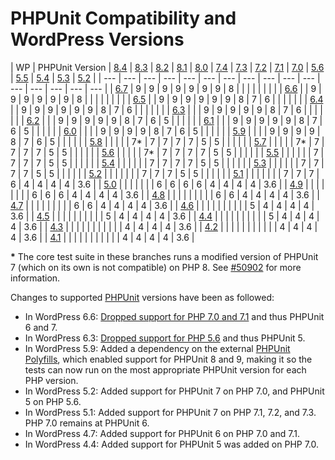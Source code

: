 # PHPUnit Compatibility and WordPress Versions

| WP | PHPUnit Version | [8.4](https://www.php.net/releases/8.4/en.php) | [8.3](https://www.php.net/archive/2023.php#2023-11-23-2) | [8.2](https://www.php.net/archive/2022.php#2022-12-08-1) | [8.1](https://www.php.net/archive/2021.php#2021-11-25-1) | [8.0](https://www.php.net/archive/2020.php#2020-11-26-3) | [7.4](https://www.php.net/archive/2019.php#2019-11-28-1) | [7.3](https://www.php.net/archive/2018.php#id2018-12-06-1) | [7.2](https://www.php.net/archive/2017.php#id2017-11-30-1) | [7.1](https://www.php.net/archive/2016.php#id2016-12-01-3) | [7.0](https://www.php.net/archive/2015.php#id2015-12-03-1) | [5.6](https://www.php.net/archive/2014.php#id2014-08-28-1) | [5.5](https://www.php.net/archive/2013.php#id2013-06-20-1) | [5.4](https://www.php.net/archive/2012.php#id2012-03-01-1) | [5.3](https://www.php.net/archive/2009.php#id2009-06-30-1) | [5.2](https://www.php.net/archive/2006.php) |
| --- | --- | --- | --- | --- | --- | --- | --- | --- | --- | --- | --- | --- | --- | --- | --- |
| [6.7](https://wordpress.org/news/2024/11/rollins/) | 9 | 9 | 9 | 9 | 9 | 9 | 9 | 8 |  |  |  |  |  |  |  |
| [6.6](https://wordpress.org/news/2024/07/dorsey/) |  | 9 | 9 | 9 | 9 | 9 | 9 | 8 |  |  |  |  |  |  |  |
| [6.5](https://wordpress.org/news/2024/04/wordpress-6-5-regina/) |  | 9 | 9 | 9 | 9 | 9 | 9 | 8 | 7 | 6 |  |  |  |  |  |
| [6.4](https://wordpress.org/news/2023/11/shirley/) |  | 9 | 9 | 9 | 9 | 9 | 9 | 8 | 7 | 6 |  |  |  |  |  |
| [6.3](https://wordpress.org/news/2023/08/lionel/) |  |  | 9 | 9 | 9 | 9 | 9 | 8 | 7 | 6 |  |  |  |  |  |
| [6.2](https://wordpress.org/news/2023/03/dolphy/) |  |  | 9 | 9 | 9 | 9 | 9 | 8 | 7 | 6 | 5 |  |  |  |  |
| [6.1](https://wordpress.org/news/2022/11/misha/) |  |  | 9 | 9 | 9 | 9 | 9 | 8 | 7 | 6 | 5 |  |  |  |  |
| [6.0](https://wordpress.org/news/2022/05/arturo/) |  |  |  | 9 | 9 | 9 | 9 | 8 | 7 | 6 | 5 |  |  |  |  |
| [5.9](https://wordpress.org/news/2022/01/josephine/) |  |  |  | 9 | 9 | 9 | 9 | 8 | 7 | 6 | 5 |  |  |  |  |
| [5.8](https://wordpress.org/news/2021/07/tatum/) |  |  |  |  | 7\* | 7 | 7 | 7 | 7 | 5 | 5 |  |  |  |  |
| [5.7](https://wordpress.org/news/2021/03/esperanza/) |  |  |  |  | 7\* | 7 | 7 | 7 | 7 | 5 | 5 |  |  |  |  |
| [5.6](https://wordpress.org/news/2020/12/simone/) |  |  |  |  | 7\* | 7 | 7 | 7 | 7 | 5 | 5 |  |  |  |  |
| [5.5](https://wordpress.org/news/2020/08/wordpress-5-5-eckstine/) |  |  |  |  |  | 7 | 7 | 7 | 7 | 5 | 5 |  |  |  |  |
| [5.4](https://wordpress.org/news/2020/03/adderley/) |  |  |  |  |  | 7 | 7 | 7 | 7 | 5 | 5 |  |  |  |  |
| [5.3](https://wordpress.org/news/2019/11/kirk/) |  |  |  |  |  | 7 | 7 | 7 | 7 | 5 | 5 |  |  |  |  |
| [5.2](https://wordpress.org/news/2019/05/jaco/) |  |  |  |  |  |  | 7 | 7 | 7 | 5 | 5 |  |  |  |  |
| [5.1](https://wordpress.org/news/2019/02/betty/) |  |  |  |  |  |  | 7 | 7 | 7 | 6 | 4 | 4 | 4 | 4 | 3.6 |
| [5.0](https://wordpress.org/news/2018/12/bebo/) |  |  |  |  |  |  | 6 | 6 | 6 | 6 | 4 | 4 | 4 | 4 | 3.6 |
| [4.9](https://wordpress.org/news/2017/11/tipton/) |  |  |  |  |  |  |  | 6 | 6 | 6 | 4 | 4 | 4 | 4 | 3.6 |
| [4.8](https://wordpress.org/news/2017/06/evans/) |  |  |  |  |  |  |  |  | 6 | 6 | 4 | 4 | 4 | 4 | 3.6 |
| [4.7](https://wordpress.org/news/2016/12/vaughan/) |  |  |  |  |  |  |  |  | 6 | 6 | 4 | 4 | 4 | 4 | 3.6 |
| [4.6](https://wordpress.org/news/2016/08/pepper/) |  |  |  |  |  |  |  |  |  | 5 | 4 | 4 | 4 | 4 | 3.6 |
| [4.5](https://wordpress.org/news/2016/04/coleman/) |  |  |  |  |  |  |  |  |  | 5 | 4 | 4 | 4 | 4 | 3.6 |
| [4.4](https://wordpress.org/news/2015/12/clifford/) |  |  |  |  |  |  |  |  |  | 5 | 4 | 4 | 4 | 4 | 3.6 |
| [4.3](https://wordpress.org/news/2015/08/billie/) |  |  |  |  |  |  |  |  |  |  | 4 | 4 | 4 | 4 | 3.6 |
| [4.2](https://wordpress.org/news/2015/04/powell/) |  |  |  |  |  |  |  |  |  |  | 4 | 4 | 4 | 4 | 3.6 |
| [4.1](https://wordpress.org/news/2014/12/dinah/) |  |  |  |  |  |  |  |  |  |  | 4 | 4 | 4 | 4 | 3.6 |

**\*** The core test suite in these branches runs a modified version of PHPUnit 7 (which on its own is not compatible) on PHP 8. See [#50902](https://core.trac.wordpress.org/ticket/50902) for more information.

Changes to supported [PHPUnit](https://phpunit.de/index.html) versions have been as followed:

*   In WordPress 6.6: [Dropped support for PHP 7.0 and 7.1](https://make.wordpress.org/core/2024/04/08/dropping-support-for-php-7-1/) and thus PHPUnit 6 and 7.
*   In WordPress 6.3: [Dropped support for PHP 5.6](https://make.wordpress.org/core/2023/07/05/dropping-support-for-php-5/) and thus PHPUnit 5.
*   In WordPress 5.9: Added a dependency on the external [PHPUnit Polyfills](https://github.com/Yoast/PHPUnit-Polyfills/), which enabled support for PHPUnit 8 and 9, making it so the tests can now run on the most appropriate PHPUnit version for each PHP version.
*   In WordPress 5.2: Added support for PHPUnit 7 on PHP 7.0, and PHPUnit 5 on PHP 5.6.
*   In WordPress 5.1: Added support for PHPUnit 7 on PHP 7.1, 7.2, and 7.3. PHP 7.0 remains at PHPUnit 6.
*   In WordPress 4.7: Added support for PHPUnit 6 on PHP 7.0 and 7.1.
*   In WordPress 4.4: Added support for PHPUnit 5 was added on PHP 7.0.